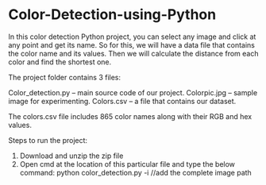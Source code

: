 # Color-Detection-using-Python
In this color detection Python project, you can select any image and click at any point and get its name. So for this, we will have a data file that contains the color name and its values. Then we will calculate the distance from each color and find the shortest one.

The project folder contains 3 files:

Color_detection.py – main source code of our project.
Colorpic.jpg – sample image for experimenting.
Colors.csv – a file that contains our dataset.

The colors.csv file includes 865 color names along with their RGB and hex values.

Steps to run the project:
1. Download and unzip the zip file
2. Open cmd at the location of this particular file and type the below command:
python color_detection.py -i <add your image path here>  //add the complete image path
